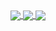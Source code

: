 <a href="https://links.sperrer.ca/">
  <img align="center" src="https://github-readme-stats.vercel.app/api?username=p0t4t0sandwich&show_icons=true&hide_border=true&&count_private=true&include_all_commits=true&theme=merko" />
</a>
<a href="https://links.sperrer.ca/">
  <img align="center" src="https://github-readme-stats.vercel.app/api/top-langs/?username=p0t4t0sandwich&layout=compact&theme=merko" />
</a>
<a href="https://links.sperrer.ca/">
  <img align="center" src="https://github-readme-stats.vercel.app/api/wakatime?username=p0t4t0sandwich&layout=compact&theme=merko" />
</a>
